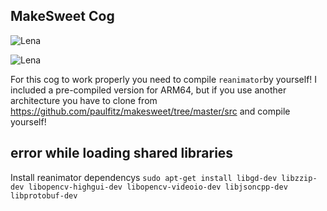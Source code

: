 ## MakeSweet Cog


![Lena](https://bae.lena.moe/gpbiIn6QdfZ3.png)

![Lena](https://bae.lena.moe/efCVHtsf51oC.gif)

For this cog to work properly you need to compile ``reanimator``by yourself!
I included a pre-compiled version for ARM64, but if you use another architecture you have to clone from  https://github.com/paulfitz/makesweet/tree/master/src and compile yourself!

## error while loading shared libraries
Install reanimator dependencys ``sudo apt-get install libgd-dev libzzip-dev libopencv-highgui-dev libopencv-videoio-dev libjsoncpp-dev libprotobuf-dev``